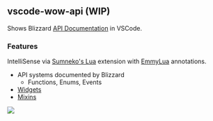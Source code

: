 ## vscode-wow-api (WIP)
Shows Blizzard [API Documentation](https://github.com/Gethe/wow-ui-source/tree/live/AddOns/Blizzard_APIDocumentation) in VSCode.

### Features
IntelliSense via [Sumneko's Lua](https://github.com/sumneko/lua-language-server) extension with [EmmyLua](https://github.com/EmmyLua) annotations.
* API systems documented by Blizzard
  * Functions, Enums, Events
* [Widgets](https://wow.gamepedia.com/Widget_API)
* [Mixins](https://github.com/Gethe/wow-ui-source/tree/live/FrameXML/ObjectAPI)

![](https://i.imgur.com/NLvGBHb.png)
